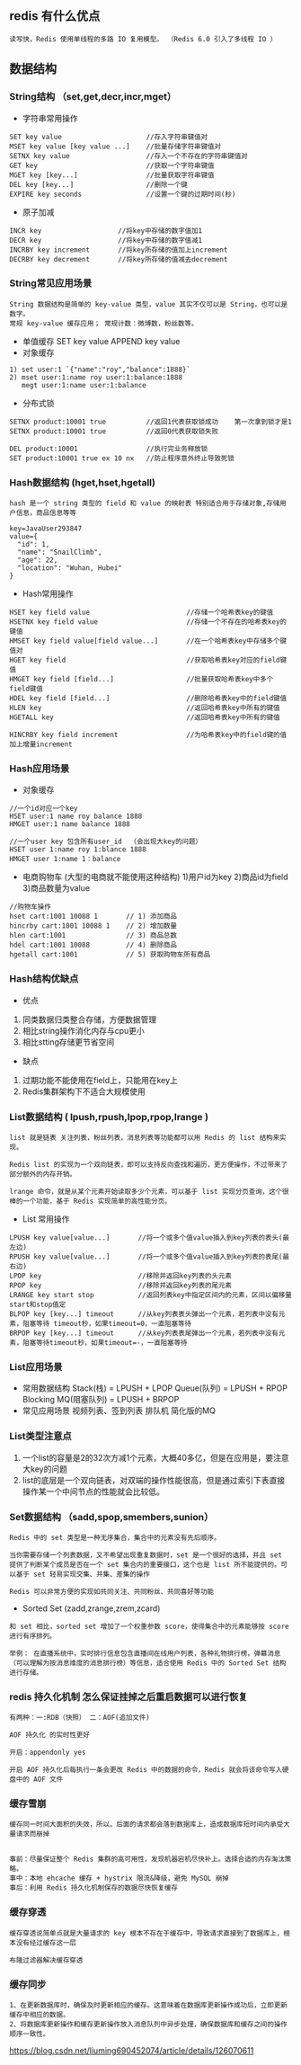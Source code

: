 
## redis 有什么优点
```
读写快，Redis 使用单线程的多路 IO 复用模型。 （Redis 6.0 引入了多线程 IO ） 
```

## 数据结构
### String结构  （set,get,decr,incr,mget）
* 字符串常用操作
```
SET key value                     //存入字符串键值对
MSET key value [key value ...]    //批量存储字符串键值对
SETNX key value                   //存入一个不存在的字符串键值对
GET key                           //获取一个字符串键值
MGET key [key...]                 //批量获取字符串键值
DEL key [key...]                  //删除一个键
EXPIRE key seconds                //设置一个键的过期时间(秒)
```
* 原子加减
```
INCR key                   //将key中存储的数字值加1
DECR key                   //将key中存储的数字值减1
INCRBY key increment       //将key所存储的值加上increment
DECRBY key decrement       //将key所存储的值减去decrement
```
### String常见应用场景
```
String 数据结构是简单的 key-value 类型，value 其实不仅可以是 String，也可以是数字。
常规 key-value 缓存应用； 常规计数：微博数，粉丝数等。
```
* 单值缓存
SET key value        APPEND key value
* 对象缓存
```
1) set user:1 `{"name":"roy","balance":1888}`
2) mset user:1:name roy user:1:balance:1888
   megt user:1:name user:1:balance
```
* 分布式锁
```
SETNX product:10001 true          //返回1代表获取锁成功    第一次拿到锁才是1 
SETNX product:10001 true          //返回0代表获取锁失败

DEL product:10001                 //执行完业务释放锁
SET product:10001 true ex 10 nx   //防止程序意外终止导致死锁
```


### Hash数据结构 (hget,hset,hgetall)
```
hash 是一个 string 类型的 field 和 value 的映射表 特别适合用于存储对象,存储用户信息，商品信息等等

key=JavaUser293847
value={
  "id": 1,
  "name": "SnailClimb",
  "age": 22,
  "location": "Wuhan, Hubei"
}
```
* Hash常用操作
```
HSET key field value                        //存储一个哈希表key的键值
HSETNX key field value                      //存储一个不存在的哈希表key的键值
HMSET key field value[field value...]       //在一个哈希表key中存储多个键值对
HGET key field                              //获取哈希表key对应的field键值
HMGET key field [field...]                  //批量获取哈希表key中多个field键值
HDEL key field [field...]                   //删除哈希表key中的field键值
HLEN key                                    //返回哈希表key中所有的键值
HGETALL key                                 //返回哈希表key中所有的键值

HINCRBY key field increment                 //为哈希表key中的field键的值加上增量increment  
```
### Hash应用场景
* 对象缓存
```
//一个id对应一个key
HSET user:1 name roy balance 1888
HMGET user:1 name balance 1888

//一个user key 包含所有user_id  （会出现大key的问题）
HSET user 1:name roy 1:blance 1888
HMGET user 1:name 1：balance
```
* 电商购物车  (大型的电商就不能使用这种结构)
1)用户id为key
2)商品id为field
3)商品数量为value
```
//购物车操作
hset cart:1001 10088 1       // 1) 添加商品
hincrby cart:1001 10088 1    // 2) 增加数量
hlen cart:1001               // 3) 商品总数
hdel cart:1001 10088         // 4) 删除商品
hgetall cart:1001            // 5) 获取购物车所有商品        
```      

### Hash结构优缺点
* 优点
1) 同类数据归类整合存储，方便数据管理
2) 相比string操作消化内存与cpu更小
3) 相比stting存储更节省空间
* 缺点
1) 过期功能不能使用在field上，只能用在key上
2) Redis集群架构下不适合大规模使用


### List数据结构  ( lpush,rpush,lpop,rpop,lrange )
```
list 就是链表 关注列表，粉丝列表，消息列表等功能都可以用 Redis 的 list 结构来实现。

Redis list 的实现为一个双向链表，即可以支持反向查找和遍历，更方便操作，不过带来了部分额外的内存开销。

lrange 命令，就是从某个元素开始读取多少个元素，可以基于 list 实现分页查询，这个很棒的一个功能，基于 Redis 实现简单的高性能分页。
```
* List 常用操作
```
LPUSH key value[value...]       //将一个或多个值value插入到key列表的表头(最左边)
RPUSH key value[value...]       //将一个或多个值value插入到key列表的表尾(最右边)
LPOP key                        //移除并返回key列表的头元素
RPOP key                        //移除并返回key列表的尾元素
LRANGE key start stop           //返回列表key中指定区间内的元素，区间以偏移量start和stop值定
BLPOP key [key...] timeout      //从key列表表头弹出一个元素，若列表中没有元素，阻塞等待 timeout秒，如果timeout=0，一直阻塞等待
BRPOP key [key...] timeout      //从key列表表尾弹出一个元素，若列表中没有元素，阻塞等待timeout秒，如果timeout=-，一直阻塞等待 
```
### List应用场景
* 常用数据结构
Stack(栈) = LPUSH + LPOP
Queue(队列) = LPUSH + RPOP
Blocking MQ(阻塞队列) = LPUSH + BRPOP
* 常见应用场景
视频列表、签到列表
排队机
简化版的MQ

### List类型注意点
1) 一个list的容量是2的32次方减1个元素，大概40多亿，但是在应用是，要注意大key的问题
2) list的底层是一个双向链表，对双端的操作性能很高，但是通过索引下表直接操作某一个中间节点的性能就会比较低。
   


### Set数据结构  （sadd,spop,smembers,sunion）
```
Redis 中的 set 类型是一种无序集合，集合中的元素没有先后顺序。

当你需要存储一个列表数据，又不希望出现重复数据时，set 是一个很好的选择，并且 set 提供了判断某个成员是否在一个 set 集合内的重要接口，这个也是 list 所不能提供的。可以基于 set 轻易实现交集、并集、差集的操作

Redis 可以非常方便的实现如共同关注、共同粉丝、共同喜好等功能
```

* Sorted Set  (zadd,zrange,zrem,zcard)
```
和 set 相比，sorted set 增加了一个权重参数 score，使得集合中的元素能够按 score 进行有序排列。

举例： 在直播系统中，实时排行信息包含直播间在线用户列表，各种礼物排行榜，弹幕消息（可以理解为按消息维度的消息排行榜）等信息，适合使用 Redis 中的 Sorted Set 结构进行存储。
```


### redis 持久化机制 怎么保证挂掉之后重启数据可以进行恢复
```
有两种：一:RDB（快照） 二：AOF(追加文件)

AOF 持久化 的实时性更好

开启：appendonly yes

开启 AOF 持久化后每执行一条会更改 Redis 中的数据的命令，Redis 就会将该命令写入硬盘中的 AOF 文件
```




### 缓存雪崩
```
缓存同一时间大面积的失效，所以，后面的请求都会落到数据库上，造成数据库短时间内承受大量请求而崩掉


事前：尽量保证整个 Redis 集群的高可用性，发现机器宕机尽快补上。选择合适的内存淘汰策略。
事中：本地 ehcache 缓存 + hystrix 限流&降级，避免 MySQL 崩掉
事后：利用 Redis 持久化机制保存的数据尽快恢复缓存
```


### 缓存穿透
```
缓存穿透说简单点就是大量请求的 key 根本不存在于缓存中，导致请求直接到了数据库上，根本没有经过缓存这一层

布隆过滤器解决缓存穿透
```


### 缓存同步
```
1、在更新数据库时，确保及时更新相应的缓存。这意味着在数据库更新操作成功后，立即更新缓存中相应的数据。
2、将数据库更新操作和缓存更新操作放入消息队列中异步处理，确保数据库和缓存之间的操作顺序一致性。
```


https://blog.csdn.net/liuming690452074/article/details/126070611
